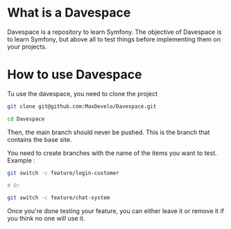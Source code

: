 # What is a Davespace

Davespace is a repository to learn Symfony. The objective of Davespace is to learn Symfony, but above all to test things before implementing them on your projects.

# How to use Davespace

Tu use the davespace, you need to clone the project
```sh
git clone git@github.com:MaxDevelo/Davespace.git

cd Davespace
```

Then, the main branch should never be pushed. This is the branch that contains the base site.

You need to create branches with the name of the items you want to test.
Example :

```sh
git switch -c feature/login-customer

# Or

git switch -c feature/chat-system
```

Once you're done testing your feature, you can either leave it or remove it if you think no one will use it.

